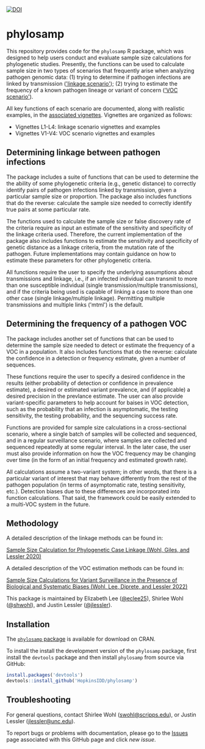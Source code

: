 <a href="https://zenodo.org/badge/latestdoi/266897409"><img src="https://zenodo.org/badge/266897409.svg" alt="DOI"></a>

# phylosamp

This repository provides code for the `phylosamp` R package, which was designed to help users conduct and evaluate sample size calculations for phylogenetic studies. Presently, the functions can be used to calculate sample size in two types of scenarios that frequently arise when analyzing pathogen genomic data: (1) trying to determine if pathogen infections are linked by transmission (['linkage scenario'](#Determining-linkage-between-pathogen-infections)); (2) trying to estimate the frequency of a known pathogen lineage or variant of concern (['VOC scenario'](#Determining-the-frequency-of-a-pathogen-VOC)).

All key functions of each scenario are documented, along with realistic examples, in the [associated vignettes](hopkinsidd.github.io/phylosamp/). Vignettes are organized as follows:

* Vignettes L1-L4: linkage scenario vignettes and examples
* Vignettes V1-V4: VOC scenario vignettes and examples

## Determining linkage between pathogen infections

The package includes a suite of functions that can be used to determine the the ability of some phylogenetic criteria (e.g., genetic distance) to correctly identify pairs of pathogen infections linked by transmission, given a particular sample size or proportion. The package also includes functions that do the reverse: calculate the sample size needed to correctly identify true pairs at some particular rate.

The functions used to calculate the sample size or false discovery rate of the criteria require as input an estimate of the sensitivity and specificity of the linkage criteria used. Therefore, the current implementation of the package also includes functions to estimate the sensitivity and specificity of genetic distance as a linkage criteria, from the mutation rate of the pathogen. Future implementations may contain guidance on how to estimate these parameters for other phylogenetic criteria. 

All functions require the user to specify the underlying assumptions about transmissions and linkage, i.e., if an infected individual can transmit to more than one susceptible individual (single transmission/multiple transmissions), and if the criteria being used is capable of linking a case to more than one other case (single linkage/multiple linkage). Permitting multiple transmissions and multiple links ('mtml') is the default.

## Determining the frequency of a pathogen VOC

The package includes another set of functions that can be used to determine the sample size needed to detect or estimate the frequency of a VOC in a population. It also includes functions that do the reverse: calculate the confidence in a detection or frequency estimate, given a number of sequences.

These functions require the user to specify a desired confidence in the results (either probability of detection or confidence in prevalence estimate), a desired or estimated variant prevalence, and (if applicable) a desired precision in the prevlance estimate. The user can also provide variant-specific parameters to help account for baises in VOC detection, such as the probability that an infection is asymptomatic, the testing sensitivity, the testing probability, and the sequencing success rate.

Functions are provided for sample size calculations in a cross-sectional scenario, where a single batch of samples will be collected and sequenced, and in a regular surveillance scenario, where samples are collected and sequenced repeatedly at some regular interval. In the later case, the user must also provide information on how the VOC frequency may be changing over time (in the form of an initial frequency and estimated growth rate).

All calculations assume a two-variant system; in other words, that there is a particular variant of interest that may behave differently from the rest of the pathogen population (in terms of asymptomatic rate, testing sensitivity, etc.). Detection biases due to these differences are incorporated into function calculations. That said, the framework could be easily extended to a multi-VOC system in the future.

## Methodology

A detailed description of the linkage methods can be found in:

[Sample Size Calculation for Phylogenetic Case Linkage (Wohl, Giles, and Lessler 2020)](https://doi.org/10.1371/journal.pcbi.1009182)

A detailed description of the VOC estimation methods can be found in:

[Sample Size Calculations for Variant Surveillance in the Presence of Biological and Systematic Biases (Wohl, Lee, Diprete, and Lessler 2022)](https://doi.org/10.1101/2021.12.30.21268453)

This package is maintained by Elizabeth Lee ([@eclee25](https://github.com/eclee25)), Shirlee Wohl ([@shwohl](https://github.com/shwohl)), and Justin Lessler ([@jlessler](https://github.com/jlessler)).

## Installation

The [`phylosamp` package](https://cran.r-project.org/package=phylosamp) is available for download on CRAN.

To install the install the development version of the `phylosamp` package, first install the `devtools` package and then install `phylosamp` from source via GitHub:
```r
install.packages('devtools')
devtools::install_github('HopkinsIDD/phylosamp')
```

## Troubleshooting

For general questions, contact Shirlee Wohl (swohl@scripps.edu), or Justin Lessler (jlessler@unc.edu).

To report bugs or problems with documentation, please go to the [Issues](https://github.com/HopkinsIDD/phylosamp/issues) page associated with this GitHub page and click *new issue*.
